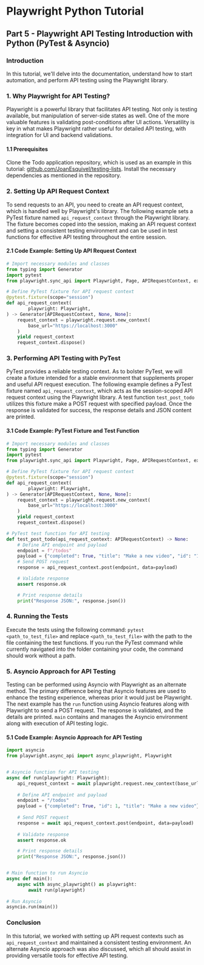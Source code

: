 # Playwright Python Tutorial
## Part 5 - Playwright API Testing Introduction with Python (PyTest & Asyncio)
### Introduction
In this tutorial, we'll delve into the documentation, understand how to start automation, and perform API testing using the Playwright library.

### 1. Why Playwright for API Testing?
Playwright is a powerful library that facilitates API testing. Not only is testing available, but manipulation of server-side states as well. 
One of the more valuable features is validating post-conditions after UI actions. 
Versatility is key in what makes Playwright rather useful for detailed API testing, with integration for UI and backend validations.

#### 1.1 Prerequisites
Clone the Todo application repository, which is used as an example in this tutorial: 
[github.com/JoanEsquivel/testing-lists](github.com/JoanEsquivel/testing-lists). 
Install the necessary dependencies as mentioned in the repository.

### 2. Setting Up API Request Context
To send requests to an API, you need to create an API request context, which is handled well by Playwright's library. 
The following example sets a PyTest fixture named `api_request_context` through the Playwright library. 
The fixture becomes coped into the session, making an API request context and setting a consistent testing environment and can be used in test functions for effective API testing throughout the entire session.

#### 2.1 Code Example: Setting Up API Request Context
```py
# Import necessary modules and classes
from typing import Generator
import pytest
from playwright.sync_api import Playwright, Page, APIRequestContext, expect

# Define PyTest fixture for API request context
@pytest.fixture(scope="session")
def api_request_context(
        playwright: Playwright,
) -> Generator[APIRequestContext, None, None]:
    request_context = playwright.request.new_context(
        base_url="https://localhost:3000"
    )
    yield request_context
    request_context.dispose()
```

### 3. Performing API Testing with PyTest
PyTest provides a reliable testing context. 
As to bolster PyTest, we will create a fixture intended for a stable environment that supplements proper and useful API request execution. 
The following example defines a PyTest fixture named `api_request_context`, which acts as the session-scoped API request context using the Playwright library. 
A test function `test_post_todo` utilizes this fixture make a POST request with specified payload. 
Once the response is validated for success, the response details and JSON content are printed.

#### 3.1 Code Example: PyTest Fixture and Test Function
```py
# Import necessary modules and classes
from typing import Generator
import pytest
from playwright.sync_api import Playwright, Page, APIRequestContext, expect

# Define PyTest fixture for API request context
@pytest.fixture(scope="session")
def api_request_context(
        playwright: Playwright,
) -> Generator[APIRequestContext, None, None]:
    request_context = playwright.request.new_context(
        base_url="https://localhost:3000"
    )
    yield request_context
    request_context.dispose()

# PyTest test function for API testing
def test_post_todo(api_request_context: APIRequestContext) -> None:
    # Define API endpoint and payload
    endpoint = f"/todos"
    payload = {"completed": True, "title": "Make a new video", "id": "1"}
    # Send POST request
    response = api_request_context.post(endpoint, data=payload)

    # Validate response
    assert response.ok

    # Print response details
    print("Response JSON:", response.json())
```

### 4. Running the Tests
Execute the tests using the following command: `pytest <path_to_test_file>` and replace `<path_to_test_file>` with the path to the file containing the test functions. 
If you run the PyTest command while currently navigated into the folder containing your code, the command should work without a path.

### 5. Asyncio Approach for API Testing
Testing can be performed using Asyncio with Playwright as an alternate method. 
The primary difference being that Asyncio features are used to enhance the testing experience, whereas prior it would just be Playwright. 
The next example has the `run` function using Asyncio features along with Playwright to send a POST request. 
The response is validated, and the details are printed. `main` contains and manages the Asyncio environment along with execution of API testing logic.

#### 5.1 Code Example: Asyncio Approach for API Testing
```py
import asyncio
from playwright.async_api import async_playwright, Playwright


# Asyncio function for API testing
async def run(playwright: Playwright):
    api_request_context = await playwright.request.new_context(base_url="http://localhost:3000")
    
    # Define API endpoint and payload
    endpoint = "/todos"
    payload = {"completed": True, "id": 1, "title": "Make a new video"}
    
    # Send POST request
    response = await api_request_context.post(endpoint, data=payload)
    
    # Validate response
    assert response.ok

    # Print response details
    print("Response JSON:", response.json())


# Main function to run Asyncio
async def main():
    async with async_playwright() as playwright:
        await run(playwright)
        
# Run Asyncio
asyncio.run(main())
```

### Conclusion
In this tutorial, we worked with setting up API request contexts such as `api_request_context` and maintained a consistent testing environment. 
An alternate Asyncio approach was also discussed, which all should assist in providing versatile tools for effective API testing.
